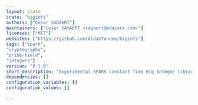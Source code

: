 ```yaml
---
layout: crate
crate: "bigints"
authors: ["Cesar SAGAERT"]
maintainers: ["Cesar SAGAERT <sagaert@adacore.com>"]
licenses: ["MIT"]
websites: ["https://github.com/AldanTanneo/bigints"]
tags: ["spark",
"cryptography",
"prime-field",
"integers"]
version: "0.1.0"
short_description: "Experimental SPARK Constant Time Big Integer library"
dependencies: []
configuration_variables: []
configuration_values: []

---
```



